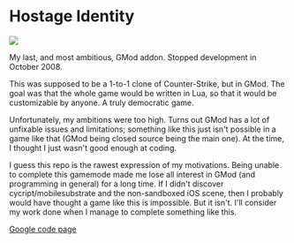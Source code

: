 # Hostage Identity

![](http://i.imgur.com/RKzqJdG.jpg)

My last, and most ambitious, GMod addon. Stopped development in October 2008.

This was supposed to be a 1-to-1 clone of Counter-Strike, but in GMod. The goal was that the whole game would be written in Lua, so that it would be customizable by anyone. A truly democratic game.

Unfortunately, my ambitions were too high. Turns out GMod has a lot of unfixable issues and limitations; something like this just isn't possible in a game like that (GMod being closed source being the main one). At the time, I thought I just wasn't good enough at coding.

I guess this repo is the rawest expression of my motivations. Being unable to complete this gamemode made me lose all interest in GMod (and programming in general) for a long time. If I didn't discover cycript/mobilesubstrate and the non-sandboxed iOS scene, then I probably would have thought a game like this is impossible. But it isn't.  I'll consider my work done when I manage to complete something like this.

[Google code page](https://code.google.com/archive/p/hostageidentity)
